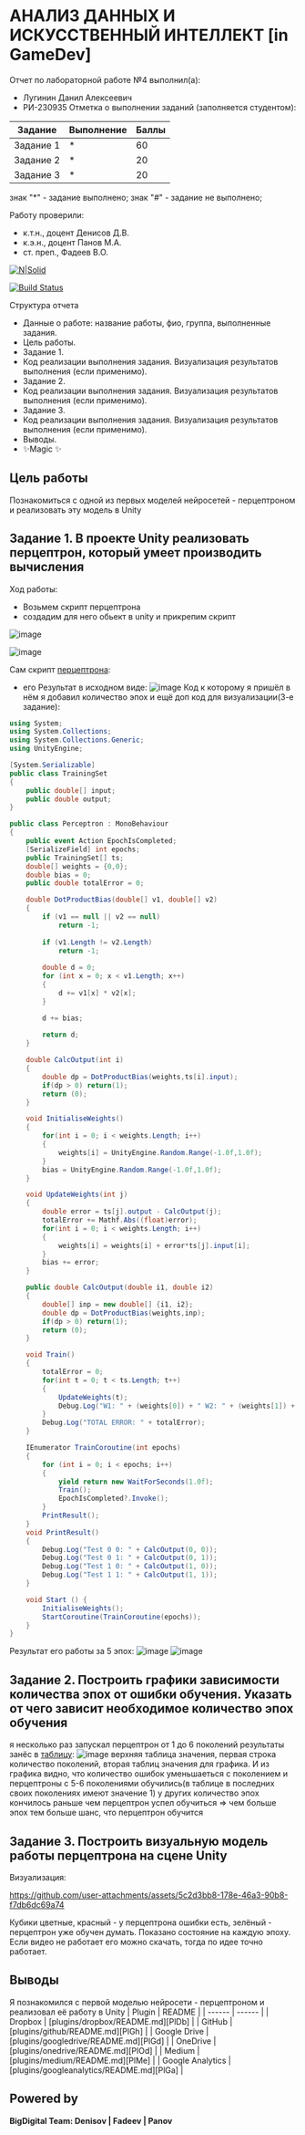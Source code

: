 # АНАЛИЗ ДАННЫХ И ИСКУССТВЕННЫЙ ИНТЕЛЛЕКТ [in GameDev]
Отчет по лабораторной работе №4 выполнил(а):
- Лугинин Данил Алексеевич
- РИ-230935
Отметка о выполнении заданий (заполняется студентом):

| Задание | Выполнение | Баллы |
| ------ | ------ | ------ |
| Задание 1 | * | 60 |
| Задание 2 | * | 20 |
| Задание 3 | * | 20 |

знак "*" - задание выполнено; знак "#" - задание не выполнено;

Работу проверили:
- к.т.н., доцент Денисов Д.В.
- к.э.н., доцент Панов М.А.
- ст. преп., Фадеев В.О.

[![N|Solid](https://cldup.com/dTxpPi9lDf.thumb.png)](https://nodesource.com/products/nsolid)

[![Build Status](https://travis-ci.org/joemccann/dillinger.svg?branch=master)](https://travis-ci.org/joemccann/dillinger)

Структура отчета

- Данные о работе: название работы, фио, группа, выполненные задания.
- Цель работы.
- Задание 1.
- Код реализации выполнения задания. Визуализация результатов выполнения (если применимо).
- Задание 2.
- Код реализации выполнения задания. Визуализация результатов выполнения (если применимо).
- Задание 3.
- Код реализации выполнения задания. Визуализация результатов выполнения (если применимо).
- Выводы.
- ✨Magic ✨

## Цель работы
Познакомиться с одной из первых моделей нейросетей - перцептроном и реализовать эту модель в Unity

## Задание 1. В проекте Unity реализовать перцептрон, который умеет производить вычисления
Ход работы:
- Возьмем скрипт перцептрона
- создадим для него обьект в unity и прикрепим скрипт

![image](https://github.com/user-attachments/assets/861989c7-529c-4914-9da6-ca3db07c5773)

![image](https://github.com/user-attachments/assets/9838a28c-9c45-440d-985b-e81686d3cfff)

Сам скрипт [перцептрона](https://github.com/Den1sovDm1triy/perceptron/blob/main/Perceptron.cs):

- его Результат в исходном виде:
![image](https://github.com/user-attachments/assets/db97ae07-7851-4e72-848d-8bd1c1132dee)
Код к которому я пришёл в нём я добавил количество эпох и ещё доп код для визуализации(3-е задание):
```C#
using System;
using System.Collections;
using System.Collections.Generic;
using UnityEngine;

[System.Serializable]
public class TrainingSet
{
	public double[] input;
	public double output;
}

public class Perceptron : MonoBehaviour 
{
	public event Action EpochIsCompleted;
	[SerializeField] int epochs;
	public TrainingSet[] ts;
	double[] weights = {0,0};
	double bias = 0;
	public double totalError = 0;

	double DotProductBias(double[] v1, double[] v2) 
	{
		if (v1 == null || v2 == null)
			return -1;
	 
		if (v1.Length != v2.Length)
			return -1;
	 
		double d = 0;
		for (int x = 0; x < v1.Length; x++)
		{
			d += v1[x] * v2[x];
		}

		d += bias;
	 
		return d;
	}

	double CalcOutput(int i)
	{
		double dp = DotProductBias(weights,ts[i].input);
		if(dp > 0) return(1);
		return (0);
	}

	void InitialiseWeights()
	{
		for(int i = 0; i < weights.Length; i++)
		{
			weights[i] = UnityEngine.Random.Range(-1.0f,1.0f);
		}
		bias = UnityEngine.Random.Range(-1.0f,1.0f);
	}

	void UpdateWeights(int j)
	{
		double error = ts[j].output - CalcOutput(j);
		totalError += Mathf.Abs((float)error);
		for(int i = 0; i < weights.Length; i++)
		{			
			weights[i] = weights[i] + error*ts[j].input[i]; 
		}
		bias += error;
	}

	public double CalcOutput(double i1, double i2)
	{
		double[] inp = new double[] {i1, i2};
		double dp = DotProductBias(weights,inp);
		if(dp > 0) return(1);
		return (0);
	}

	void Train()
	{
		totalError = 0;
		for(int t = 0; t < ts.Length; t++)
		{
			UpdateWeights(t);
			Debug.Log("W1: " + (weights[0]) + " W2: " + (weights[1]) + " B: " + bias);
		}
		Debug.Log("TOTAL ERROR: " + totalError);
	}

	IEnumerator TrainCoroutine(int epochs) 
	{
		for (int i = 0; i < epochs; i++)
		{
            yield return new WaitForSeconds(1.0f);
            Train();
            EpochIsCompleted?.Invoke();
        }
		PrintResult();
	}
	void PrintResult()
	{
        Debug.Log("Test 0 0: " + CalcOutput(0, 0));
        Debug.Log("Test 0 1: " + CalcOutput(0, 1));
        Debug.Log("Test 1 0: " + CalcOutput(1, 0));
        Debug.Log("Test 1 1: " + CalcOutput(1, 1));
    }

	void Start () {
        InitialiseWeights();
		StartCoroutine(TrainCoroutine(epochs));
	}
}
```
  Результат его работы за 5 эпох:
![image](https://github.com/user-attachments/assets/f53aac39-dac1-4d61-895c-c1d9a486499a)
![image](https://github.com/user-attachments/assets/b69b711e-1c01-4860-aa33-1cc73bcad564)
## Задание 2. Построить графики зависимости количества эпох от ошибки обучения. Указать от чего зависит необходимое количество эпох обучения
 я несколько раз запускал перцептрон от 1 до 6 поколений результаты занёс в [таблицу](https://docs.google.com/spreadsheets/d/1RfWpVHA3n4isn4wvTwPRqQqCduU32wVg1dmnprPzYxQ/edit?usp=sharing):
 ![image](https://github.com/user-attachments/assets/a5ae9864-5116-45b4-8c12-7724f7c7aae5)
верхняя таблица значения, первая строка количество поколений, вторая таблиц значения для графика. И из графика видно, что количество ошибок уменьшаеться с поколением и перцептроны с 5-6 поколениями обучились(в таблице в последних своих поколениях имеют значение 1) у других количество эпох кончилось раньше чем перцептрон успел обучиться => чем больше эпох тем больше шанс, что перцептрон обучится

## Задание 3. Построить визуальную модель работы перцептрона на сцене Unity
Визуализация:


https://github.com/user-attachments/assets/5c2d3bb8-178e-46a3-90b8-f7db6dc69a74


Кубики цветные, красный - у перцептрона ошибки есть, зелёный - перцептрон уже обучен думать. Показано состояние на каждую эпоху.
Если видео не работает его можно скачать, тогда по идее точно работает.
## Выводы
Я познакомился с первой моделью нейросети - перцептроном и реализовал её работу в Unity
| Plugin | README |
| ------ | ------ |
| Dropbox | [plugins/dropbox/README.md][PlDb] |
| GitHub | [plugins/github/README.md][PlGh] |
| Google Drive | [plugins/googledrive/README.md][PlGd] |
| OneDrive | [plugins/onedrive/README.md][PlOd] |
| Medium | [plugins/medium/README.md][PlMe] |
| Google Analytics | [plugins/googleanalytics/README.md][PlGa] |

## Powered by

**BigDigital Team: Denisov | Fadeev | Panov**
